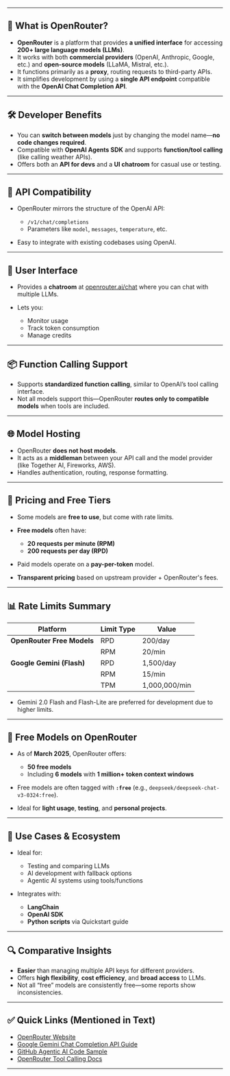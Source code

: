 
---

## 🧠 **What is OpenRouter?**

* **OpenRouter** is a platform that provides **a unified interface** for accessing **200+ large language models (LLMs)**.
* It works with both **commercial providers** (OpenAI, Anthropic, Google, etc.) and **open-source models** (LLaMA, Mistral, etc.).
* It functions primarily as a **proxy**, routing requests to third-party APIs.
* It simplifies development by using a **single API endpoint** compatible with the **OpenAI Chat Completion API**.

---

## 🛠️ **Developer Benefits**

* You can **switch between models** just by changing the model name—**no code changes required**.
* Compatible with **OpenAI Agents SDK** and supports **function/tool calling** (like calling weather APIs).
* Offers both an **API for devs** and a **UI chatroom** for casual use or testing.

---

## 🔌 **API Compatibility**

* OpenRouter mirrors the structure of the OpenAI API:

  * `/v1/chat/completions`
  * Parameters like `model`, `messages`, `temperature`, etc.
* Easy to integrate with existing codebases using OpenAI.

---

## 📲 **User Interface**

* Provides a **chatroom** at [openrouter.ai/chat](https://openrouter.ai/chat) where you can chat with multiple LLMs.
* Lets you:

  * Monitor usage
  * Track token consumption
  * Manage credits

---

## 📦 **Function Calling Support**

* Supports **standardized function calling**, similar to OpenAI’s tool calling interface.
* Not all models support this—OpenRouter **routes only to compatible models** when tools are included.

---

## 🌐 **Model Hosting**

* OpenRouter **does not host models**.
* It acts as a **middleman** between your API call and the model provider (like Together AI, Fireworks, AWS).
* Handles authentication, routing, response formatting.

---

## 💸 **Pricing and Free Tiers**

* Some models are **free to use**, but come with rate limits.
* **Free models** often have:

  * **20 requests per minute (RPM)**
  * **200 requests per day (RPD)**
* Paid models operate on a **pay-per-token** model.
* **Transparent pricing** based on upstream provider + OpenRouter's fees.

---

## 📊 **Rate Limits Summary**

| Platform                   | Limit Type | Value         |
| -------------------------- | ---------- | ------------- |
| **OpenRouter Free Models** | RPD        | 200/day       |
|                            | RPM        | 20/min        |
| **Google Gemini (Flash)**  | RPD        | 1,500/day     |
|                            | RPM        | 15/min        |
|                            | TPM        | 1,000,000/min |

* Gemini 2.0 Flash and Flash-Lite are preferred for development due to higher limits.

---

## 📘 **Free Models on OpenRouter**

* As of **March 2025**, OpenRouter offers:

  * **50 free models**
  * Including **6 models** with **1 million+ token context windows**
* Free models are often tagged with **`:free`** (e.g., `deepseek/deepseek-chat-v3-0324:free`).
* Ideal for **light usage**, **testing**, and **personal projects**.

---

## 🧪 **Use Cases & Ecosystem**

* Ideal for:

  * Testing and comparing LLMs
  * AI development with fallback options
  * Agentic AI systems using tools/functions
* Integrates with:

  * **LangChain**
  * **OpenAI SDK**
  * **Python scripts** via Quickstart guide

---

## 🔍 **Comparative Insights**

* **Easier** than managing multiple API keys for different providers.
* Offers **high flexibility**, **cost efficiency**, and **broad access** to LLMs.
* Not all “free” models are consistently free—some reports show inconsistencies.

---

## ✅ **Quick Links (Mentioned in Text)**

* [OpenRouter Website](https://openrouter.ai)
* [Google Gemini Chat Completion API Guide](https://ai.google.dev/gemini-api/docs/openai)
* [GitHub Agentic AI Code Sample](https://github.com/panaversity/learn-agentic-ai/tree/main/01_ai_agents_first/04_hello_agent)
* [OpenRouter Tool Calling Docs](https://docs.openrouter.ai/tools)

---